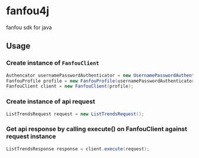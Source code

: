 # fanfou4j  
fanfou sdk for java  

## Usage  

### Create instance of `FanfouClient`  

```java
Authencator usernamePasswordAuthenticator = new UsernamePasswordAuthenticator("username", "password");
FanfouProfile profile = new FanfouProfile(usernamePasswordAuthenticator);
FanfouClient client = new FanfouClient(profile);

```

### Create instance of api request

```java
ListTrendsRequest request = new ListTrendsRequest();
```

### Get api response by calling execute() on FanfouClient against request instance  

```java
ListTrendsResponse response = client.execute(request);
```